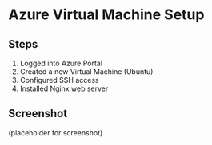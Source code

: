 # Azure Virtual Machine Setup

## Steps
1. Logged into Azure Portal
2. Created a new Virtual Machine (Ubuntu)
3. Configured SSH access
4. Installed Nginx web server

## Screenshot
(placeholder for screenshot)
